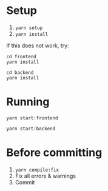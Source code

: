 # Setup

1. `yarn setup`
2. `yarn install`

If this does not work, try:
```
cd frontend 
yarn install

cd backend
yarn install
```

# Running 

`yarn start:frontend`

`yarn start:backend`

# Before committing

1. `yarn compile:fix`
2. Fix all errors & warnings
3. Commit

